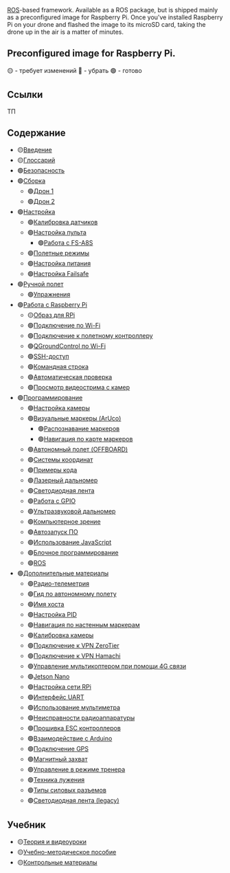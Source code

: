 [ROS](https://www.ros.org)-based framework. Available as a ROS package, but is shipped mainly as a preconfigured image for Raspberry Pi. Once you've installed Raspberry Pi on your drone and flashed the image to its microSD card, taking the drone up in the air is a matter of minutes.

## Preconfigured image for Raspberry Pi.

🟡 - требует изменений
🔴 - убрать
🟢 - готово

## Ссылки

ТП

## Содержание

* 🟡[Введение](docs/ru/README.md)
* 🟡[Глоссарий](docs/ru/glossary.md)
* 🟢[Безопасность](docs/ru/safety.md)
* 🟢[Сборка](docs/ru/assembly.md)
  * 🟢[Дрон 1](docs/ru/assemble_drone1.md)
  * 🟢[Дрон 2](docs/ru/assemble_drone2.md)
* 🟢[Настройка](docs/ru/setup.md)
  * 🟢[Калибровка датчиков](docs/ru/calibration.md)
  * 🟢[Настройка пульта](docs/ru/radio.md)
    * 🟢[Работа с FS-A8S](docs/ru/rc_flysky_a8s.md)
  * 🟢[Полетные режимы](docs/ru/modes.md)
  * 🟢[Настройка питания](docs/ru/power.md)
  * 🟢[Настройка Failsafe](docs/ru/failsafe.md)
* 🟢[Ручной полет](docs/ru/flight.md)
  * 🟢[Упражнения](docs/ru/flight_exercises.md)
* 🟢[Работа с Raspberry Pi](docs/ru/raspberry.md)
  * 🟡[Образ для RPi](docs/ru/image.md)
  * 🟢[Подключение по Wi-Fi](docs/ru/wifi.md)
  * 🟢[Подключение к полетному контроллеру](docs/ru/connection.md)
  * 🟢[QGroundControl по Wi-Fi](docs/ru/gcs_bridge.md)
  * 🟢[SSH-доступ](docs/ru/ssh.md)
  * 🟢[Командная строка](docs/ru/cli.md)
  * 🟢[Автоматическая проверка](docs/ru/selfcheck.md)
  * 🟢[Просмотр видеострима с камер](docs/ru/web_video_server.md)
* 🟢[Программирование](docs/ru/programming.md)
  * 🟢[Настройка камеры](docs/ru/camera_setup.md)
  * 🟢[Визуальные маркеры (ArUco)](docs/ru/aruco.md)
    * 🟢[Распознавание маркеров](docs/ru/aruco_marker.md)
    * 🟢[Навигация по карте маркеров](docs/ru/aruco_map.md)
  * 🟢[Автономный полет (OFFBOARD)](docs/ru/simple_offboard.md)
  * 🟢[Системы координат](docs/ru/frames.md)
  * 🟢[Примеры кода](docs/ru/snippets.md)
  * 🟢[Лазерный дальномер](docs/ru/laser.md)
  * 🟢[Светодиодная лента](docs/ru/leds.md)
  * 🟢[Работа с GPIO](docs/ru/gpio.md)
  * 🟢[Ультразвуковой дальномер](docs/ru/sonar.md)
  * 🟢[Компьютерное зрение](docs/ru/camera.md)
  * 🟢[Автозапуск ПО](docs/ru/autolaunch.md)
  * 🟢[Использование JavaScript](docs/ru/javascript.md)
  * 🟢[Блочное программирование](docs/ru/blocks.md)
  * 🟢[ROS](docs/ru/ros.md)
* 🟢[Дополнительные материалы](docs/ru/supplementary.md)
  * 🟢[Радио-телеметрия](docs/ru/radio_telemetry.md)
  * 🟢[Гид по автономному полету](docs/ru/auto_setup.md)
  * 🟢[Имя хоста](docs/ru/hostname.md)
  * 🟢[Настройка PID](docs/ru/pid_tuning.md)
  * 🟢[Навигация по настенным маркерам](docs/ru/wall_aruco.md)
  * 🟢[Калибровка камеры](docs/ru/camera_calibration.md)
  * 🟢[Подключение к VPN ZeroTier](docs/ru/zerotier_vpn.md)
  * 🟢[Подключение к VPN Hamachi](docs/ru/hamachi_vpn.md)
  * 🟢[Управление мультикоптером при помощи 4G связи](docs/ru/4g.md)
  * 🟢[Jetson Nano](docs/ru/jetson_nano.md)
  * 🟢[Настройка сети RPi](docs/ru/network.md)
  * 🟢[Интерфейс UART](docs/ru/uart.md)
  * 🟢[Использование мультиметра](docs/ru/test_connection.md)
  * 🟢[Неисправности радиоаппаратуры](docs/ru/radioerrors.md)
  * 🟢[Прошивка ESC контроллеров](docs/ru/esc_firmware.md)
  * 🟢[Взаимодействие с Arduino](docs/ru/arduino.md)
  * 🟢[Подключение GPS](docs/ru/gps.md)
  * 🟢[Магнитный захват](docs/ru/magnetic_grip.md)
  * 🟢[Управление в режиме тренера](docs/ru/trainer_mode.md)
  * 🟢[Техника лужения](docs/ru/tinning.md)
  * 🟢[Типы силовых разъемов](docs/ru/connectortypes.md)
  * 🟢[Светодиодная лента (legacy)](docs/ru/leds_old.md)

## Учебник

* 🟡[Теория и видеоуроки](docs/ru/lessons.md)
* 🟡[Учебно-методическое пособие](docs/ru/metod.md)
* 🟡[Контрольные материалы](docs/ru/tests.md)
